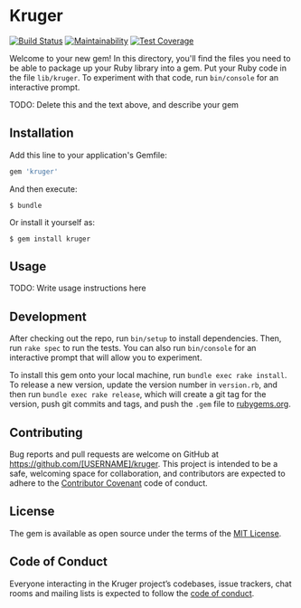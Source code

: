 # Kruger
[![Build Status](https://travis-ci.org/NikitaNaumenko/kruger.svg?branch=master)](https://travis-ci.org/NikitaNaumenko/kruger)
[![Maintainability](https://api.codeclimate.com/v1/badges/4a4d18f954b765173a3a/maintainability)](https://codeclimate.com/github/NikitaNaumenko/kruger/maintainability)
[![Test Coverage](https://api.codeclimate.com/v1/badges/4a4d18f954b765173a3a/test_coverage)](https://codeclimate.com/github/NikitaNaumenko/kruger/test_coverage)

Welcome to your new gem! In this directory, you'll find the files you need to be able to package up your Ruby library into a gem. Put your Ruby code in the file `lib/kruger`. To experiment with that code, run `bin/console` for an interactive prompt.

TODO: Delete this and the text above, and describe your gem

## Installation

Add this line to your application's Gemfile:

```ruby
gem 'kruger'
```

And then execute:

    $ bundle

Or install it yourself as:

    $ gem install kruger

## Usage

TODO: Write usage instructions here

## Development

After checking out the repo, run `bin/setup` to install dependencies. Then, run `rake spec` to run the tests. You can also run `bin/console` for an interactive prompt that will allow you to experiment.

To install this gem onto your local machine, run `bundle exec rake install`. To release a new version, update the version number in `version.rb`, and then run `bundle exec rake release`, which will create a git tag for the version, push git commits and tags, and push the `.gem` file to [rubygems.org](https://rubygems.org).

## Contributing

Bug reports and pull requests are welcome on GitHub at https://github.com/[USERNAME]/kruger. This project is intended to be a safe, welcoming space for collaboration, and contributors are expected to adhere to the [Contributor Covenant](http://contributor-covenant.org) code of conduct.

## License

The gem is available as open source under the terms of the [MIT License](https://opensource.org/licenses/MIT).

## Code of Conduct

Everyone interacting in the Kruger project’s codebases, issue trackers, chat rooms and mailing lists is expected to follow the [code of conduct](https://github.com/[USERNAME]/kruger/blob/master/CODE_OF_CONDUCT.md).
